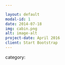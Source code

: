 ```yaml
---

layout: default
modal-id: 1
date: 2014-07-18
img: cabin.png
alt: image-alt
project-date: April 2016
client: Start Bootstrap
---
```

category: <title>cardiopulmonary resuscitation</title>
